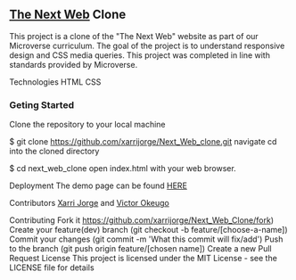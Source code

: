 ## [The Next Web](https://thenextweb.com/) Clone

This project is a clone of the "The Next Web" website as part of our Microverse curriculum.
The goal of the project is to understand responsive design and CSS media queries. This project was completed in line with standards provided by Microverse.

Technologies
HTML
CSS

### Geting Started
Clone the repository to your local machine

$ git clone https://github.com/xarrijorge/Next_Web_clone.git
navigate cd into the cloned directory

$ cd next_web_clone
open index.html with your web browser.

Deployment
The demo page can be found [HERE](https://raw.githack.com/xarrijorge/next_web_clone/dev/index.html)

Contributors
[Xarri Jorge](https://github.com/xarrijorge) and [Victor Okeugo](https://github.com/johnsonsirv)

Contributing
Fork it https://github.com/xarrijorge/Next_Web_Clone/fork)
Create your feature(dev) branch (git checkout -b feature/[choose-a-name])
Commit your changes (git commit -m 'What this commit will fix/add')
Push to the branch (git push origin feature/[chosen name])
Create a new Pull Request
License
This project is licensed under the MIT License - see the LICENSE file for details
